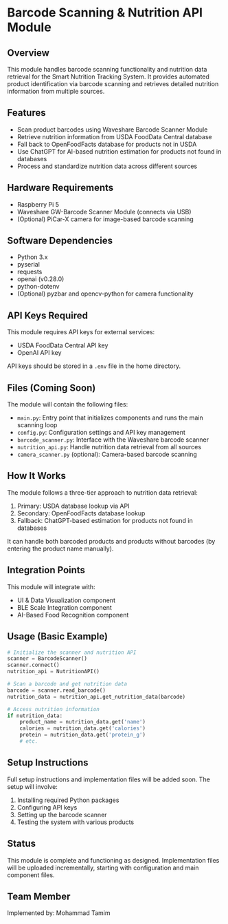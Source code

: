 # Barcode Scanning & Nutrition API Module

## Overview
This module handles barcode scanning functionality and nutrition data retrieval for the Smart Nutrition Tracking System. It provides automated product identification via barcode scanning and retrieves detailed nutrition information from multiple sources.

## Features
- Scan product barcodes using Waveshare Barcode Scanner Module
- Retrieve nutrition information from USDA FoodData Central database
- Fall back to OpenFoodFacts database for products not in USDA
- Use ChatGPT for AI-based nutrition estimation for products not found in databases
- Process and standardize nutrition data across different sources

## Hardware Requirements
- Raspberry Pi 5
- Waveshare GW-Barcode Scanner Module (connects via USB)
- (Optional) PiCar-X camera for image-based barcode scanning

## Software Dependencies
- Python 3.x
- pyserial
- requests
- openai (v0.28.0)
- python-dotenv
- (Optional) pyzbar and opencv-python for camera functionality

## API Keys Required
This module requires API keys for external services:
- USDA FoodData Central API key
- OpenAI API key

API keys should be stored in a `.env` file in the home directory.

## Files (Coming Soon)
The module will contain the following files:
- `main.py`: Entry point that initializes components and runs the main scanning loop
- `config.py`: Configuration settings and API key management
- `barcode_scanner.py`: Interface with the Waveshare barcode scanner
- `nutrition_api.py`: Handle nutrition data retrieval from all sources
- `camera_scanner.py` (optional): Camera-based barcode scanning

## How It Works
The module follows a three-tier approach to nutrition data retrieval:
1. Primary: USDA database lookup via API
2. Secondary: OpenFoodFacts database lookup
3. Fallback: ChatGPT-based estimation for products not found in databases

It can handle both barcoded products and products without barcodes (by entering the product name manually).

## Integration Points
This module will integrate with:
- UI & Data Visualization component
- BLE Scale Integration component
- AI-Based Food Recognition component

## Usage (Basic Example)
```python
# Initialize the scanner and nutrition API
scanner = BarcodeScanner()
scanner.connect()
nutrition_api = NutritionAPI()

# Scan a barcode and get nutrition data
barcode = scanner.read_barcode()
nutrition_data = nutrition_api.get_nutrition_data(barcode)

# Access nutrition information
if nutrition_data:
    product_name = nutrition_data.get('name')
    calories = nutrition_data.get('calories')
    protein = nutrition_data.get('protein_g')
    # etc.
```
## Setup Instructions
Full setup instructions and implementation files will be added soon. The setup will involve:
1. Installing required Python packages
2. Configuring API keys
3. Setting up the barcode scanner
4. Testing the system with various products

## Status
This module is complete and functioning as designed. Implementation files will be uploaded incrementally, starting with configuration and main component files.

## Team Member
Implemented by: Mohammad Tamim

